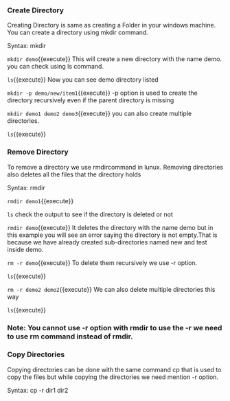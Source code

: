 ### Create Directory

Creating Directory is same as  creating a Folder in your windows machine. You can create a directory using mkdir command.

Syntax: mkdir <directory>

`mkdir demo`{{execute}} This will create a new directory with the name demo. you can check using ls command.

`ls`{{execute}} Now you can see demo directory listed

`mkdir -p demo/new/item1`{{execute}} -p option is used to create the directory recursively even if the parent directory is missing

`mkdir demo1 demo2 demo3`{{execute}} you can also create multiple directories.

`ls`{{execute}}

### Remove Directory

To remove a directory we use rmdircommand in lunux. Removing directories also deletes all the files that the directory holds

Syntax: rmdir <directory>

`rmdir demo1`{{execute}}

`ls` check the output to see if the directory is deleted or not

`rmdir demo`{{execute}} It deletes the directory with the name demo but in this example you will see an error saying the directory is not empty.That is because we have already created  sub-directories named new and test inside demo.

`rm -r demo`{{execute}} To delete them recursively we use -r option.

`ls`{{execute}}

`rm -r demo2 demo2`{{execute}} We can also delete multiple directories this way

`ls`{{execute}}

### Note: You cannot use -r option with rmdir to use the -r we need to use rm command instead of rmdir.

### Copy Directories

Copying directories can be done with the same command cp that is used to copy the files but while copying the directories we need mention -r option.

Syntax: cp -r dir1 dir2